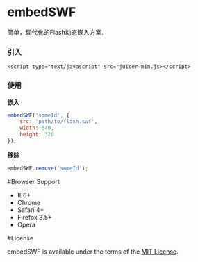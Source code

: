 # embedSWF
简单，现代化的Flash动态嵌入方案.

### 引入

	<script type="text/javascript" src="juicer-min.js></script>

### 使用

**嵌入**
``` js
embedSWF('someId', {
    src: 'path/to/flash.swf',
    width: 640,
    height: 320
});
```

**移除**
``` js
embedSWF.remove('someId');
```

#Browser Support

  * IE6+
  * Chrome
  * Safari 4+
  * Firefox 3.5+
  * Opera

  
#License

embedSWF is available under the terms of the [MIT License](http://seajs.org/LICENSE.md).